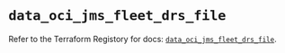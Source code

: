 # `data_oci_jms_fleet_drs_file`

Refer to the Terraform Registory for docs: [`data_oci_jms_fleet_drs_file`](https://registry.terraform.io/providers/oracle/oci/6.18.0/docs/data-sources/jms_fleet_drs_file).
